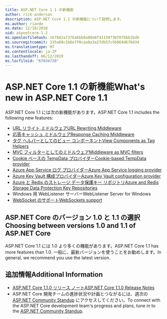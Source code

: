 ```yaml
---
title: ASP.NET Core 1.1 の新機能
author: rick-anderson
description: ASP.NET Core 1.1 の新機能について説明します。
ms.author: riande
ms.date: 12/18/2018
uid: aspnetcore-1.1
ms.openlocfilehash: 167842a7376a6bb0a88e6f41159730f076bb2bdb
ms.sourcegitcommit: 335a88c1b6e7f0caa8a3a27db57c56664d676d34
ms.translationtype: HT
ms.contentlocale: ja-JP
ms.lasthandoff: 06/12/2019
ms.locfileid: "67034720"
---
```

# <a name="whats-new-in-aspnet-core-11"></a><span data-ttu-id="4efe1-103">ASP.NET Core 1.1 の新機能</span><span class="sxs-lookup"><span data-stu-id="4efe1-103">What's new in ASP.NET Core 1.1</span></span>

<span data-ttu-id="4efe1-104">ASP.NET Core 1.1 には次の新機能があります。</span><span class="sxs-lookup"><span data-stu-id="4efe1-104">ASP.NET Core 1.1 includes the following new features:</span></span>

- [<span data-ttu-id="4efe1-105">URL リライト ミドルウェア</span><span class="sxs-lookup"><span data-stu-id="4efe1-105">URL Rewriting Middleware</span></span>](xref:fundamentals/url-rewriting)
- [<span data-ttu-id="4efe1-106">応答キャッシュ ミドルウェア</span><span class="sxs-lookup"><span data-stu-id="4efe1-106">Response Caching Middleware</span></span>](xref:performance/caching/middleware)
- [<span data-ttu-id="4efe1-107">タグ ヘルパーとしてのビュー コンポーネント</span><span class="sxs-lookup"><span data-stu-id="4efe1-107">View Components as Tag Helpers</span></span>](xref:mvc/views/view-components#invoking-a-view-component-as-a-tag-helper)
- [<span data-ttu-id="4efe1-108">MVC フィルターとしてのミドルウェア</span><span class="sxs-lookup"><span data-stu-id="4efe1-108">Middleware as MVC filters</span></span>](xref:mvc/controllers/filters#using-middleware-in-the-filter-pipeline)
- [<span data-ttu-id="4efe1-109">Cookie ベースの TempData プロバイダー</span><span class="sxs-lookup"><span data-stu-id="4efe1-109">Cookie-based TempData provider</span></span>](xref:fundamentals/app-state#tempdata)
- [<span data-ttu-id="4efe1-110">Azure App Service ログ プロバイダー</span><span class="sxs-lookup"><span data-stu-id="4efe1-110">Azure App Service logging provider</span></span>](xref:fundamentals/logging/index#azure-app-service-provider)
- [<span data-ttu-id="4efe1-111">Azure Key Vault 構成プロバイダー</span><span class="sxs-lookup"><span data-stu-id="4efe1-111">Azure Key Vault configuration provider</span></span>](xref:security/key-vault-configuration)
- [<span data-ttu-id="4efe1-112">Azure と Redis のストレージ データ保護キー リポジトリ</span><span class="sxs-lookup"><span data-stu-id="4efe1-112">Azure and Redis Storage Data Protection Key Repositories</span></span>](xref:security/data-protection/implementation/key-storage-providers)
- <span data-ttu-id="4efe1-113">Windows 用 WebListener サーバー</span><span class="sxs-lookup"><span data-stu-id="4efe1-113">WebListener Server for Windows</span></span>
- [<span data-ttu-id="4efe1-114">WebSocket のサポート</span><span class="sxs-lookup"><span data-stu-id="4efe1-114">WebSockets support</span></span>](xref:fundamentals/websockets)

## <a name="choosing-between-versions-10-and-11-of-aspnet-core"></a><span data-ttu-id="4efe1-115">ASP.NET Core のバージョン 1.0 と 1.1 の選択</span><span class="sxs-lookup"><span data-stu-id="4efe1-115">Choosing between versions 1.0 and 1.1 of ASP.NET Core</span></span>

<span data-ttu-id="4efe1-116">ASP.NET Core 1.1 には 1.0 より多くの機能があります。</span><span class="sxs-lookup"><span data-stu-id="4efe1-116">ASP.NET Core 1.1 has more features than 1.0.</span></span> <span data-ttu-id="4efe1-117">一般に、最新バージョンを使うことをお勧めします。</span><span class="sxs-lookup"><span data-stu-id="4efe1-117">In general, we recommend you use the latest version.</span></span>

## <a name="additional-information"></a><span data-ttu-id="4efe1-118">追加情報</span><span class="sxs-lookup"><span data-stu-id="4efe1-118">Additional Information</span></span>

- [<span data-ttu-id="4efe1-119">ASP.NET Core 1.1.0 リリース ノート</span><span class="sxs-lookup"><span data-stu-id="4efe1-119">ASP.NET Core 1.1.0 Release Notes</span></span>](https://github.com/aspnet/Home/releases/tag/1.1.0)
- <span data-ttu-id="4efe1-120">ASP.NET Core 開発チームの進捗状況や計画とつながるには、週次の [ASP.NET Community Standup](https://live.asp.net/) にアクセスしてください。</span><span class="sxs-lookup"><span data-stu-id="4efe1-120">To connect with the ASP.NET Core development team's progress and plans, tune in to the [ASP.NET Community Standup](https://live.asp.net/).</span></span>
